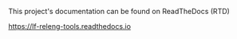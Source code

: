 This project's documentation can be found on ReadTheDocs (RTD)

https://lf-releng-tools.readthedocs.io

